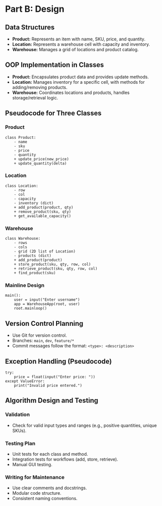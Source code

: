 # Part B: Design

## Data Structures
- **Product:** Represents an item with name, SKU, price, and quantity.
- **Location:** Represents a warehouse cell with capacity and inventory.
- **Warehouse:** Manages a grid of locations and product catalog.

## OOP Implementation in Classes
- **Product:** Encapsulates product data and provides update methods.
- **Location:** Manages inventory for a specific cell, with methods for adding/removing products.
- **Warehouse:** Coordinates locations and products, handles storage/retrieval logic.

## Pseudocode for Three Classes

### Product
```
class Product:
    - name
    - sku
    - price
    - quantity
    + update_price(new_price)
    + update_quantity(delta)
```

### Location
```
class Location:
    - row
    - col
    - capacity
    - inventory (dict)
    + add_product(product, qty)
    + remove_product(sku, qty)
    + get_available_capacity()
```

### Warehouse
```
class Warehouse:
    - rows
    - cols
    - grid (2D list of Location)
    - products (dict)
    + add_product(product)
    + store_product(sku, qty, row, col)
    + retrieve_product(sku, qty, row, col)
    + find_product(sku)
```

### Mainline Design
```
main():
    user = input("Enter username")
    app = WarehouseApp(root, user)
    root.mainloop()
```

## Version Control Planning
- Use Git for version control.
- Branches: `main`, `dev`, `feature/*`
- Commit messages follow the format: `<type>: <description>`

## Exception Handling (Pseudocode)
```
try:
    price = float(input("Enter price: "))
except ValueError:
    print("Invalid price entered.")
```

## Algorithm Design and Testing

### Validation
- Check for valid input types and ranges (e.g., positive quantities, unique SKUs).

### Testing Plan
- Unit tests for each class and method.
- Integration tests for workflows (add, store, retrieve).
- Manual GUI testing.

### Writing for Maintenance
- Use clear comments and docstrings.
- Modular code structure.
- Consistent naming conventions.
